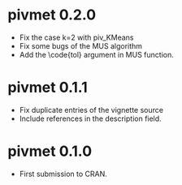 # pivmet 0.2.0

* Fix the case k=2 with piv_KMeans
* Fix some bugs of the MUS algorithm
* Add the \code{tol} argument in MUS function.

# pivmet 0.1.1

* Fix duplicate entries of the vignette source
* Include references in the description field.

# pivmet 0.1.0

* First submission to CRAN.


